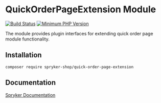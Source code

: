 # QuickOrderPageExtension Module
[![Build Status](https://travis-ci.org/spryker-shop/quick-order-page-extension.svg)](https://travis-ci.org/spryker-shop/quick-order-page-extension)
[![Minimum PHP Version](https://img.shields.io/badge/php-%3E%3D%207.3-8892BF.svg)](https://php.net/)

The module provides plugin interfaces for extending quick order page module functionality.

## Installation

```
composer require spryker-shop/quick-order-page-extension
```

## Documentation

[Spryker Documentation](https://academy.spryker.com/developing_with_spryker/module_guide/modules.html)
